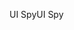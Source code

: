 <span data-ttu-id="503a6-101">UI Spy</span><span class="sxs-lookup"><span data-stu-id="503a6-101">UI Spy</span></span>